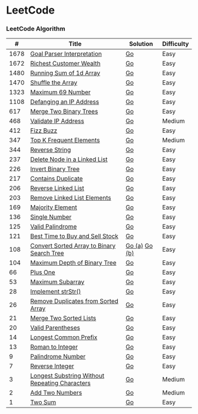 
LeetCode
========

### LeetCode Algorithm

| # | Title | Solution | Difficulty |
|---| ----- | -------- | ---------- |
|1678|[Goal Parser Interpretation](https://leetcode.com/problems/goal-parser-interpretation/) | [Go](./algorithms/go/goal-parser-interpretation/goal-parser-interpretation.go)|Easy|
|1672|[Richest Customer Wealth](https://leetcode.com/problems/richest-customer-wealth/) | [Go](./algorithms/go/richest_customer_wealth/richest_customer_wealth.go)|Easy|
|1480|[Running Sum of 1d Array](https://leetcode.com/problems/running-sum-of-1d-array/) | [Go](./algorithms/go/running_sum_of_1d_array/running_sum_of_1d_array.go)|Easy|
|1470|[Shuffle the Array](https://leetcode.com/problems/shuffle-the-array/) | [Go](./algorithms/go/shuffle_the_array/shuffle_the_array.go)|Easy|
|1323|[Maximum 69 Number](https://leetcode.com/problems/maximum-69-number/) | [Go](./algorithms/go/maximum_69_number/maximum_69_number.go)|Easy|
|1108|[Defanging an IP Address](https://leetcode.com/problems/defanging-an-ip-address/) | [Go](./algorithms/go/defanging_an_ip_address/defanging_an_ip_address.go)|Easy|
|617|[Merge Two Binary Trees](https://leetcode.com/problems/merge-two-binary-trees/) | [Go](./algorithms/go/merge_two_binary_trees/merge_two_binary_trees.go)|Easy|
|468|[Validate IP Address](https://leetcode.com/problems/validate-ip-address/) | [Go](./algorithms/go/validate_ip_address/validate_ip_address.go)|Medium|
|412|[Fizz Buzz](https://leetcode.com/problems/fizz-buzz/) | [Go](./algorithms/go/fizz_buzz/fizz_buzz.go)|Easy|
|347|[Top K Frequent Elements](https://leetcode.com/problems/top-k-frequent-elements/) | [Go](./algorithms/go/top_k_frequent_elements/top_k_frequent_elements.go)|Medium|
|344|[Reverse String](https://leetcode.com/problems/reverse-string/) | [Go](./algorithms/go/reverse_string/reverse_string.go)|Easy|
|237|[Delete Node in a Linked List](https://leetcode.com/problems/delete-node-in-a-linked-list/) | [Go](./algorithms/go/delete_node_in_a_linked_list/delete_node_in_a_linked_list.go)|Easy|
|226|[Invert Binary Tree](https://leetcode.com/problems/invert-binary-tree/) | [Go](./algorithms/go/invert_binary_tree/invert_binary_tree.go)|Easy|
|217|[Contains Duplicate](https://leetcode.com/problems/contains-duplicate/) | [Go](./algorithms/go/contains_duplicate/contains_duplicate.go)|Easy|
|206|[Reverse Linked List](https://leetcode.com/problems/reverse-linked-list/) | [Go](./algorithms/go/reverse_linked_list/reverse_linked_list.go)|Easy|
|203|[Remove Linked List Elements](https://leetcode.com/problems/remove-linked-list-elements/) | [Go](./algorithms/go/remove_linked_list_elements/remove_linked_list_elements.go)|Easy|
|169|[Majority Element](https://leetcode.com/problems/majority-element/) | [Go](./algorithms/go/majority_element/majority_element.go)|Easy|
|136|[Single Number](https://leetcode.com/problems/single-number/) | [Go](./algorithms/go/single_number/single_number.go)|Easy|
|125|[Valid Palindrome](https://leetcode.com/problems/valid-palindrome/) | [Go](./algorithms/go/valid_palindrome/valid_palindrome.go)|Easy|
|121|[Best Time to Buy and Sell Stock](https://leetcode.com/problems/best-time-to-buy-and-sell-stock/) | [Go](./algorithms/go/best_time_to_buy_and_sell_stock/best_time_to_buy_and_sell_stock.go)|Easy|
|108|[Convert Sorted Array to Binary Search Tree](https://leetcode.com/problems/convert-sorted-array-to-binary-search-tree/) | [Go (a)](./algorithms/go/convert_sorted_array_to_binary_search_tree/a/convert_sorted_array_to_binary_search_tree.go) [Go (b)](./algorithms/go/convert_sorted_array_to_binary_search_tree/b/convert_sorted_array_to_binary_search_tree.go)|Easy|
|104|[Maximum Depth of Binary Tree](https://leetcode.com/problems/maximum-depth-of-binary-tree/) | [Go](./algorithms/go/maximum_depth_of_binary_tree/maximum_depth_of_binary_tree.go)|Easy|
|66|[Plus One](https://leetcode.com/problems/plus-one/) | [Go](./algorithms/go/plus_one/plus_one.go)|Easy|
|53|[Maximum Subarray](https://leetcode.com/problems/maximum-subarray/) | [Go](./algorithms/go/maximum_subarray/maximum_subarray.go)|Easy|
|28|[Implement strStr()](https://leetcode.com/problems/implement-strstr/) | [Go](./algorithms/go/implement_strstr/implement_strstr.go)|Easy|
|26|[Remove Duplicates from Sorted Array](https://leetcode.com/problems/remove-duplicates-from-sorted-array/) | [Go](./algorithms/go/remove_duplicates_from_sorted_array/remove_duplicates_from_sorted_array.go)|Easy|
|21|[Merge Two Sorted Lists](https://leetcode.com/problems/merge-two-sorted-lists/) | [Go](./algorithms/go/merge_two_sorted_lists/merge_two_sorted_lists.go)|Easy|
|20|[Valid Parentheses](https://leetcode.com/problems/valid-parentheses/) | [Go](./algorithms/go/valid_parentheses/valid_parentheses.go)|Easy|
|14|[Longest Common Prefix](https://leetcode.com/problems/longest-common-prefix/) | [Go](./algorithms/go/longest_common_prefix/longest_common_prefix.go)|Easy|
|13|[Roman to Integer](https://leetcode.com/problems/roman-to-integer/) | [Go](./algorithms/go/roman_to_integer/roman_to_integer.go)|Easy|
|9|[Palindrome Number](https://leetcode.com/problems/palindrome-number/) | [Go](./algorithms/go/palindrome_number/palindrome_number.go)|Easy|
|7|[Reverse Integer](https://leetcode.com/problems/reverse-integer/) | [Go](./algorithms/go/reverse_integer/reverse_integer.go)|Easy|
|3|[Longest Substring Without Repeating Characters](https://leetcode.com/problems/longest-substring-without-repeating-characters/) | [Go](./algorithms/go/longest_substring_without_repeating_characters/longest_substring_without_repeating_characters.go)|Medium|
|2|[Add Two Numbers](https://leetcode.com/problems/add-two-numbers/) | [Go](./algorithms/go/add_two_numbers/add_two_numbers.go)|Medium|
|1|[Two Sum](https://leetcode.com/problems/two-sum/) | [Go](./algorithms/go/two_sum/two_sum.go)|Easy|
